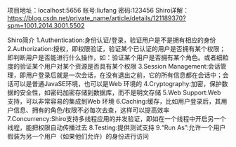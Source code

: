 项目地址：localhost:5656   账号:liufang   密码:123456
Shiro详解：https://blog.csdn.net/private_name/article/details/121189370?spm=1001.2014.3001.5502

Shiro简介
1.Authentication:身份认证/登录，验证用户是不是拥有相应的身份
2.Authorization:授权，即权限验证，验证某个已认证的用户是否拥有某个权限；即判断用户是否能进行什么操作，如：验证某个用户是否拥有某个角色。或者细粒度的验证某个用户对某个资源是否具有某个权限
3.Session Management:会话管理，即用户登录后就是一次会话，在没有退出之前，它的所有信息都在会话中；会话可以是普通JavaSE环境，也可以是Web 环境的
4.Cryptography:加密，保护数据的安全性，如密码加密存储到数据库，而不是明文存储
5.Web Support:Web 支持，可以非常容易的集成到Web 环境
6.Caching:缓存，比如用户登录后，其用户信息、拥有的角色/权限不必每次去查，这样可以提高效率
7.Concurrency:Shiro支持多线程应用的并发验证，即如在一个线程中开启另一个线程，能把权限自动传播过去
8.Testing:提供测试支持
9.“Run As”:允许一个用户假装为另一个用户（如果他们允许）的身份进行访问


